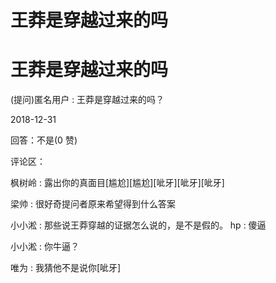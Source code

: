 # 王莽是穿越过来的吗

# 王莽是穿越过来的吗

(提问)匿名用户 : 王莽是穿越过来的吗？

2018-12-31

回答：不是(0 赞)

评论区：

枫树岭 : 露出你的真面目[尴尬][尴尬][呲牙][呲牙][呲牙]

梁帅 : 很好奇提问者原来希望得到什么答案

小小淞 : 那些说王莽穿越的证据怎么说的，是不是假的。 hp : 傻逼

小小淞 : 你牛逼？

唯为 : 我猜他不是说你[呲牙]